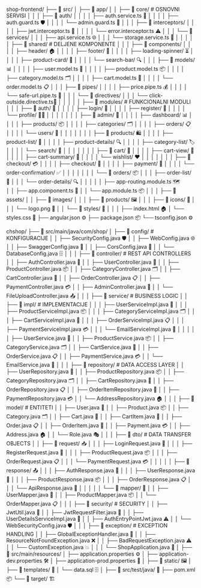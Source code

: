 shop-frontend/
├── 📁 src/
│   ├── 📁 app/
│   │   ├── 📁 core/                           # OSNOVNI SERVISI
│   │   │   ├── 📁 auth/
│   │   │   │   ├── auth.service.ts           🔐
│   │   │   │   ├── auth.guard.ts             🛡️
│   │   │   │   └── admin.guard.ts            👑
│   │   │   ├── 📁 interceptors/
│   │   │   │   ├── jwt.interceptor.ts        🔑
│   │   │   │   └── error.interceptor.ts      ⚠️
│   │   │   └── 📁 services/
│   │   │       ├── api.service.ts            🌐
│   │   │       └── storage.service.ts        💾
│   │   │
│   │   ├── 📁 shared/                         # DELJENE KOMPONENTE
│   │   │   ├── 📁 components/
│   │   │   │   ├── header/                   🏠
│   │   │   │   ├── footer/                   📄
│   │   │   │   ├── loading-spinner/          ⏳
│   │   │   │   ├── product-card/             🎴
│   │   │   │   └── search-bar/               🔍
│   │   │   ├── 📁 models/                     📊
│   │   │   │   ├── user.model.ts             👤
│   │   │   │   ├── product.model.ts          📦
│   │   │   │   ├── category.model.ts         🗂️
│   │   │   │   ├── cart.model.ts             🛒
│   │   │   │   └── order.model.ts            📋
│   │   │   ├── 📁 pipes/
│   │   │   │   ├── price.pipe.ts             💰
│   │   │   │   └── safe-url.pipe.ts          🔗
│   │   │   └── 📁 directives/
│   │   │       └── click-outside.directive.ts🎯
│   │   │
│   │   ├── 📁 modules/                        # FUNKCIONALNI MODULI
│   │   │   ├── 📁 auth/                       🔐
│   │   │   │   ├── login/                     👤
│   │   │   │   ├── register/                  📝
│   │   │   │   └── profile/                   👨‍💼
│   │   │   │
│   │   │   ├── 📁 admin/                      👑
│   │   │   │   ├── dashboard/                 📊
│   │   │   │   ├── products/                  📦
│   │   │   │   ├── categories/                🗂️
│   │   │   │   ├── orders/                    📋
│   │   │   │   └── users/                     👥
│   │   │   │
│   │   │   ├── 📁 products/                   🛍️
│   │   │   │   ├── product-list/              📃
│   │   │   │   ├── product-details/           🔍
│   │   │   │   ├── category-list/             🏷️
│   │   │   │   └── search/                    🔎
│   │   │   │
│   │   │   ├── 📁 cart/                       🛒
│   │   │   │   ├── cart-view/                 👀
│   │   │   │   ├── cart-summary/              📝
│   │   │   │   └── wishlist/                  ❤️
│   │   │   │
│   │   │   ├── 📁 checkout/                   💳
│   │   │   │   ├── checkout/                  🧾
│   │   │   │   ├── payment/                   🏦
│   │   │   │   └── order-confirmation/        ✅
│   │   │   │
│   │   │   └── 📁 orders/                     📦
│   │   │       ├── order-list/                📄
│   │   │       └── order-details/             🔍
│   │   │
│   │   ├── app-routing.module.ts              🗺️  
│   │   ├── app.component.ts                   🎪
│   │   └── app.module.ts                      📦
│   │
│   ├── 📁 assets/
│   │   ├── 📁 images/
│   │   │   ├── 📁 products/                   🖼️
│   │   │   ├── 📁 icons/                      🎨
│   │   │   └── logo.png                       🏪
│   │   └── 📁 styles/                         🎨
│   │
│   ├── index.html                             🏠
│   └── styles.css                             🎨
├── angular.json                               ⚙️
├── package.json                               📦
└── tsconfig.json                              ⚙️


chshop/
├── 📁 src/main/java/com/shop/
│   ├── 📁 config/                            # KONFIGURACIJE
│   │   ├── SecurityConfig.java              🛡️
│   │   ├── WebConfig.java                   🌐
│   │   ├── SwaggerConfig.java               📖
│   │   ├── CorsConfig.java                  🔄
│   │   └── DatabaseConfig.java              🗄️
│   │
│   ├── 📁 controller/                       # REST API CONTROLLERS
│   │   ├── AuthController.java              🔐
│   │   ├── UserController.java              👤
│   │   ├── ProductController.java           📦
│   │   ├── CategoryController.java          🗂️
│   │   ├── CartController.java              🛒
│   │   ├── OrderController.java             📋
│   │   ├── PaymentController.java           💳
│   │   ├── AdminController.java             👑
│   │   └── FileUploadController.java        📤
│   │
│   ├── 📁 service/                          # BUSINESS LOGIC
│   │   ├── 📁 impl/                         # IMPLEMENTACIJE
│   │   │   ├── UserServiceImpl.java         👤
│   │   │   ├── ProductServiceImpl.java      📦
│   │   │   ├── CategoryServiceImpl.java     🗂️
│   │   │   ├── CartServiceImpl.java         🛒
│   │   │   ├── OrderServiceImpl.java        📋
│   │   │   ├── PaymentServiceImpl.java      💳
│   │   │   └── EmailServiceImpl.java        📧
│   │   │
│   │   ├── UserService.java                 👤
│   │   ├── ProductService.java              📦
│   │   ├── CategoryService.java             🗂️
│   │   ├── CartService.java                 🛒
│   │   ├── OrderService.java                📋
│   │   ├── PaymentService.java              💳
│   │   └── EmailService.java                📧
│   │
│   ├── 📁 repository/                       # DATA ACCESS LAYER
│   │   ├── UserRepository.java              👤
│   │   ├── ProductRepository.java           📦
│   │   ├── CategoryRepository.java          🗂️
│   │   ├── CartRepository.java              🛒
│   │   ├── OrderRepository.java             📋
│   │   ├── OrderItemRepository.java         📝
│   │   ├── PaymentRepository.java           💳
│   │   └── AddressRepository.java           🏠
│   │
│   ├── 📁 model/                            # ENTITETI
│   │   ├── User.java                        👤
│   │   ├── Product.java                     📦
│   │   ├── Category.java                    🗂️
│   │   ├── Cart.java                        🛒
│   │   ├── CartItem.java                    🎴
│   │   ├── Order.java                       📋
│   │   ├── OrderItem.java                   📝
│   │   ├── Payment.java                     💳
│   │   ├── Address.java                     🏠
│   │   └── Role.java                        🎭
│   │
│   ├── 📁 dto/                              # DATA TRANSFER OBJECTS
│   │   ├── 📁 request/                      📥
│   │   │   ├── LoginRequest.java            🔐
│   │   │   ├── RegisterRequest.java         📝
│   │   │   ├── ProductRequest.java          📦
│   │   │   ├── OrderRequest.java            📋
│   │   │   └── PaymentRequest.java          💳
│   │   │
│   │   ├── 📁 response/                     📤
│   │   │   ├── AuthResponse.java            🔑
│   │   │   ├── UserResponse.java            👤
│   │   │   ├── ProductResponse.java         📦
│   │   │   ├── OrderResponse.java           📋
│   │   │   └── ApiResponse.java             📡
│   │   │
│   │   └── 📁 mapper/                       🔄
│   │       ├── UserMapper.java              👤
│   │       ├── ProductMapper.java           📦
│   │       └── OrderMapper.java             📋
│   │
│   ├── 📁 security/                         # SECURITY
│   │   ├── JwtUtil.java                     🔑
│   │   ├── JwtRequestFilter.java            🎯
│   │   ├── UserDetailsServiceImpl.java      👤
│   │   ├── AuthEntryPointJwt.java           ⚠️
│   │   └── WebSecurityConfig.java           🛡️
│   │
│   ├── 📁 exception/                        # EXCEPTION HANDLING
│   │   ├── GlobalExceptionHandler.java      🎪
│   │   ├── ResourceNotFoundException.java   ❌
│   │   ├── BadRequestException.java         ⚠️
│   │   └── CustomException.java             💥
│   │
│   └── ShopApplication.java                 🚀
│
├── 📁 src/main/resources/
│   ├── application.properties               ⚙️
│   ├── application-dev.properties           🛠️
│   ├── application-prod.properties          🚀
│   ├── 📁 static/                           🖼️
│   ├── 📁 templates/                        📧
│   └── data.sql                             🗄️
│
├── 📁 src/test/java/                        🧪
├── pom.xml                                  📦
└── 📁 target/                               🏗️
